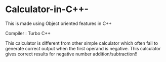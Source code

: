 # Calculator-in-C++-
This is made using Object oriented features in C++

Compiler   : Turbo C++

This calculator is different from other simple calculator which often fail to generate correct output when the first operand is negative. This calculator gives correct results for negative number addition/subtraction!!
